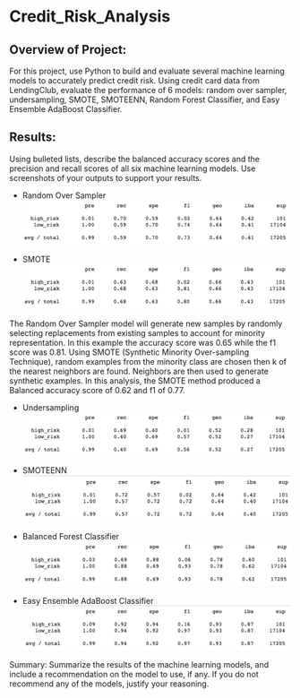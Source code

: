 # Credit_Risk_Analysis

## Overview of Project:

For this project, use Python to build and evaluate several machine learning models to accurately predict credit risk. Using credit card data from LendingClub, evaluate the performance of 6 models: random over sampler, undersampling, SMOTE, SMOTEENN, Random Forest Classifier, and Easy Ensemble AdaBoost Classifier.

## Results: 
Using bulleted lists, describe the balanced accuracy scores and the precision and recall scores of all six machine learning models. Use screenshots of your outputs to support your results.

* Random Over Sampler
![oversampling.png](oversampling.png)

* SMOTE
![SMOTE.png](SMOTE.png)

The Random Over Sampler model will generate new samples by randomly selecting replacements from existing samples to account for minority representation. In this example the  accuracy score was 0.65 while the f1 score was 0.81. Using SMOTE (Synthetic Minority Over-sampling Technique), random examples from the minority class are chosen then k of the nearest neighbors are found. Neighbors are then used to generate synthetic examples. In this analysis, the SMOTE method produced a Balanced accuracy score of 0.62 and f1 of 0.77.

* Undersampling
![undersampling.png](undersampling.png)


* SMOTEENN
![SMOTEENN.png](SMOTEENN.png)

* Balanced Forest Classifier
![balanced_forest_classifier.png](balanced_forest_classifier.png)

* Easy Ensemble AdaBoost Classifier
![Easy_Ensemble_AdaBoost_Classifier.png](Easy_Ensemble_AdaBoost_Classifier.png)



Summary: Summarize the results of the machine learning models, and include a recommendation on the model to use, if any. If you do not recommend any of the models, justify your reasoning.
